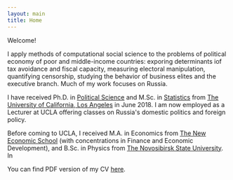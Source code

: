 ```yaml
---
layout: main
title: Home
---
```


Welcome!

I apply methods of computational social science to the problems of political economy of poor and middle-income countries: exporing determinants iof tax avoidance and fiscal capacity, measuring electoral manipulation, quantifying censorship, studying the behavior of business elites and the executive branch. Much of my work focuses on Russia.

I have received Ph.D. in [Political Science](http://polisci.ucla.edu/) and M.Sc. in [Statistics](http://statistics.ucla.edu/) from [The University of California, Los Angeles](http://www.ucla.edu/) in June 2018.  I am now employed as a Lecturer at UCLA offering classes on Russia's domestic politics and foreign policy.

Before coming to UCLA, I received M.A. in Economics from [The New Economic School](https://www.nes.ru/en/home/?lang=en) (with concentrations in Finance and Economic Development), and B.Sc. in Physics from [The Novosibirsk State University](https://english.nsu.ru/). In

You can find PDF version of my CV [here](assets/ananyevcv.pdf).

